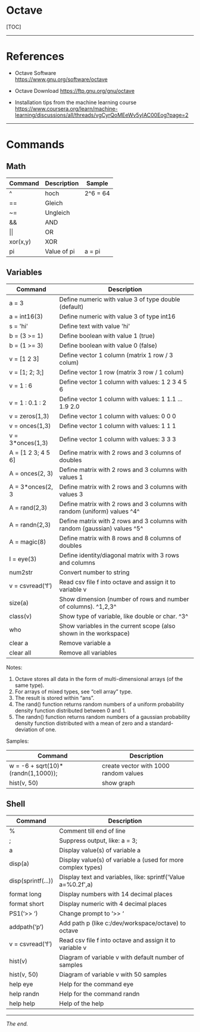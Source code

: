Octave
===============================================================================

[TOC]

-------------------------------------------------------------------------------
# References 

- Octave Software  
  https://www.gnu.org/software/octave

- Octave Download
  https://ftp.gnu.org/gnu/octave

- Installation tips from the machine learning course
  https://www.coursera.org/learn/machine-learning/discussions/all/threads/vgCyrQoMEeWv5yIAC00Eog?page=2


-------------------------------------------------------------------------------
# Commands

## Math

Command             | Description                   |  Sample
------------------- | ----------------------------- | -------------------------   
^                   | hoch                          | 2^6 = 64
==                  | Gleich                        |
~=                  | Ungleich                      |
&&                  | AND                           |
\|\|                | OR                            |
xor(x,y)            | XOR                           |
pi                  | Value of pi                   | a = pi 

        
## Variables
 
Command             | Description                   
------------------- | ---------------------------------------------------------      
a = 3               | Define numeric with value 3 of type double (default)
a = int16(3)        | Define numeric with value 3 of type int16
s = 'hi'            | Define text with value 'hi'
b = (3 >= 1)        | Define boolean with value 1 (true)
b = (1 >= 3)        | Define boolean with value 0 (false)
v = [1 2 3]         | Define vector 1 column (matrix 1 row / 3 colum)
v = [1; 2; 3;]      | Define vector 1 row    (matrix 3 row / 1 colum)
v = 1 : 6           | Define vector 1 column with values: 1 2 3 4 5 6
v = 1 : 0.1 : 2     | Define vector 1 column with values: 1 1.1 ... 1.9 2.0
v = zeros(1,3)      | Define vector 1 column with values: 0 0 0
v = onces(1,3)      | Define vector 1 column with values: 1 1 1
v = 3*onces(1,3)    | Define vector 1 column with values: 3 3 3
A = [1 2 3; 4 5 6]  | Define matrix with 2 rows and 3 columns of doubles
A = onces(2, 3)     | Define matrix with 2 rows and 3 columns with values 1
A = 3*onces(2, 3    | Define matrix with 2 rows and 3 columns with values 3
A = rand(2,3)       | Define matrix with 2 rows and 3 columns with random (uniform) values ^4^
A = randn(2,3)      | Define matrix with 2 rows and 3 columns with random (gaussian) values ^5^
A = magic(8)        | Define matrix with 8 rows and 8 columns of doubles
I = eye(3)          | Define identity/diagonal matrix with 3 rows and columns
num2str             | Convert number to string
v = csvread(‘f’)    | Read csv file f into octave and assign it to variable v
size(a)             | Show dimension (number of rows and number of columns). ^1,2,3^
class(v)            | Show type of variable, like double or char. ^3^
who                 | Show variables in the current scope (also shown in the workspace)
clear a             | Remove variable a 
clear all           | Remove all variables


Notes:
 1) Octave stores all data in the form of multi-dimensional arrays (of the same type). 
 2) For arrays of mixed types, see “cell array” type. 
 3) The result is stored within  “ans”.
 4) The rand() function returns random numbers of a uniform probability density 
    function distributed between 0 and 1.
 5) The randn() function returns random numbers of a gaussian probability density 
    function distributed with a mean of zero and a standard-deviation of one.

Samples:

Command                                     | Description                   
------------------------------------------- | ---------------------------------  
w = -6 + sqrt(10)*(randn(1,1000));          |  create vector with 1000 random values
hist(v, 50)                                 |  show graph  
        
## Shell

Command             | Description                   
------------------- | ---------------------------------------------------------   
%                   | Comment till end of line
;                   | Suppress output, like: a = 3;
a                   | Display value(s) of variable a
disp(a)             | Display value(s) of variable a (used for more complex types)
disp(sprintf(...))  | Display text and variables, like: sprintf('Value a=%0.2f',a)
format long         | Display numbers with 14 decimal places
format short        | Display numeric with  4 decimal places
PS1(‘>> ‘)          | Change prompt to ‘>> ‘
addpath(‘p’)        | Add path p (like c:/dev/workspace/octave) to octave
v = csvread(‘f’)    | Read csv file f into octave and assign it to variable v
hist(v)             | Diagram of variable v with default number of samples
hist(v, 50)         | Diagram of variable v with 50 samples    
help eye            | Help for the command eye
help randn          | Help for the command randn    
help help           | Help of the help
   
-------------------------------------------------------------------------------
_The end._

